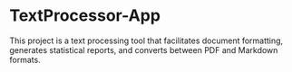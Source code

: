 # TextProcessor-App
 This project is a text processing tool that facilitates document formatting, generates statistical reports, and converts between PDF and Markdown formats.
